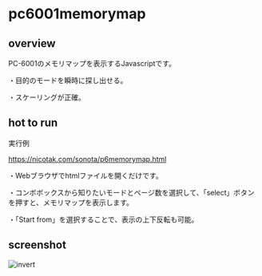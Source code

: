 # pc6001memorymap

## overview

PC-6001のメモリマップを表示するJavascriptです。

・目的のモードを瞬時に探し出せる。

・スケーリングが正確。

## hot to run

実行例

https://nicotak.com/sonota/p6memorymap.html

・Webブラウザでhtmlファイルを開くだけです。

・コンボボックスから知りたいモードとページ数を選択して、「select」ボタンを押すと、メモリマップを表示します。

・「Start from」を選択することで、表示の上下反転も可能。

## screenshot

![invert](https://user-images.githubusercontent.com/5597377/128516234-e88b5a22-bbc7-4e4c-b5da-a8ada19b2d40.png)

